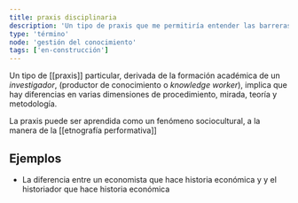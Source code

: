 ```yaml
---
title: praxis disciplinaria
description: 'Un tipo de praxis que me permitiría entender las barreras multidisciplinarias que dificultan el diálogo entre investigadores aún estudiando l mismo fenómeno'
type: 'término'
node: 'gestión del conocimiento'
tags: ['en-construcción']
---
```


Un tipo de [[praxis]] particular, derivada de la formación académica de un *investigador*, (productor de conocimiento o *knowledge worker*), implica que hay diferencias en varias dimensiones de procedimiento, mirada, teoría y metodología.

La praxis puede ser aprendida como un fenómeno sociocultural, a la manera de la [[etnografía performativa]] 

## Ejemplos

- La diferencia entre un economista que hace historia económica y y el historiador que hace historia económica